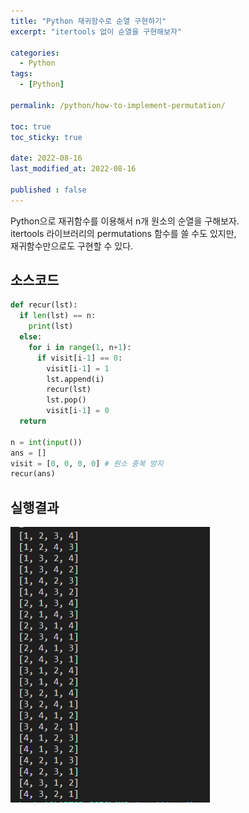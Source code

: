 ```yaml
---
title: "Python 재귀함수로 순열 구현하기"
excerpt: "itertools 없이 순열을 구현해보자"

categories:
  - Python
tags:
  - [Python]

permalink: /python/how-to-implement-permutation/

toc: true
toc_sticky: true

date: 2022-08-16
last_modified_at: 2022-08-16

published : false
---
```


Python으로 재귀함수를 이용해서 n개 원소의 순열을 구해보자.  
itertools 라이브러리의 permutations 함수를 쓸 수도 있지만,  
재귀함수만으로도 구현할 수 있다.

## 소스코드

```python
def recur(lst):
  if len(lst) == n:
    print(lst)
  else:
    for i in range(1, n+1):
      if visit[i-1] == 0:
        visit[i-1] = 1
        lst.append(i)
        recur(lst)
        lst.pop()
        visit[i-1] = 0
  return

n = int(input())
ans = []
visit = [0, 0, 0, 0] # 원소 중복 방지
recur(ans)
```

## 실행결과

![output](/assets/images/posts_img/python-how-to-implement-permutation/output.png)
